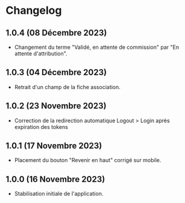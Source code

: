 # Changelog

## 1.0.4 (08 Décembre 2023)

- Changement du terme "Validé, en attente de commission" par "En attente d'attribution".

## 1.0.3 (04 Décembre 2023)

- Retrait d'un champ de la fiche association.

## 1.0.2 (23 Novembre 2023)

- Correction de la redirection automatique Logout > Login après expiration des tokens

## 1.0.1 (17 Novembre 2023)

- Placement du bouton "Revenir en haut" corrigé sur mobile.

## 1.0.0 (16 Novembre 2023)

- Stabilisation initiale de l'application.
